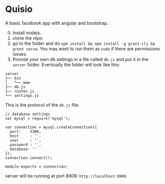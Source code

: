 # Quisio
A basic facebook app with angular and bootstrap.

0. Install nodejs.
1. clone the repo
2. go to the folder and do `npm install && npm install -g grunt-cli && grunt serve`. You may want to run them as `sudo` if there are permissions issues.
3. Provide your own db settings in a file called `db.js` and put it in the `server` folder. Eventually the folder will 
look like this:

```
server
├── bin
│   └── www
├── db.js
├── routes.js
└── settings.js
```

This is the protocol of the `db.js` file:

	// database settings
	var mysql = require('mysql');
	
	var connection = mysql.createConnection({
	  port:    3306,
	  host     : '',
	  user     : '',
	  password : '',
	  database: ''
	});
	connection.connect();
	
	module.exports = connection;


server will be running at port 8909: `http://localhost:8909`

